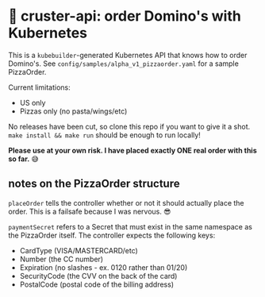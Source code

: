 # :pizza: cruster-api: order Domino's with Kubernetes

This is a `kubebuilder`-generated Kubernetes API that knows how to order Domino's. See `config/samples/alpha_v1_pizzaorder.yaml` for a sample PizzaOrder. 

Current limitations:
- US only
- Pizzas only (no pasta/wings/etc)

No releases have been cut, so clone this repo if you want to give it a shot. `make install && make run` should be enough to run locally!


__Please use at your own risk. I have placed exactly ONE real order with this so far.__ :sweat_smile:

## notes on the PizzaOrder structure

`placeOrder` tells the controller whether or not it should actually place the order. This is a failsafe because I was nervous. :sunglasses:

`paymentSecret` refers to a Secret that must exist in the same namespace as the PizzaOrder itself. The controller expects the following keys:

- CardType (VISA/MASTERCARD/etc)
- Number (the CC number)
- Expiration (no slashes - ex. 0120 rather than 01/20)
- SecurityCode (the CVV on the back of the card)
- PostalCode (postal code of the billing address)